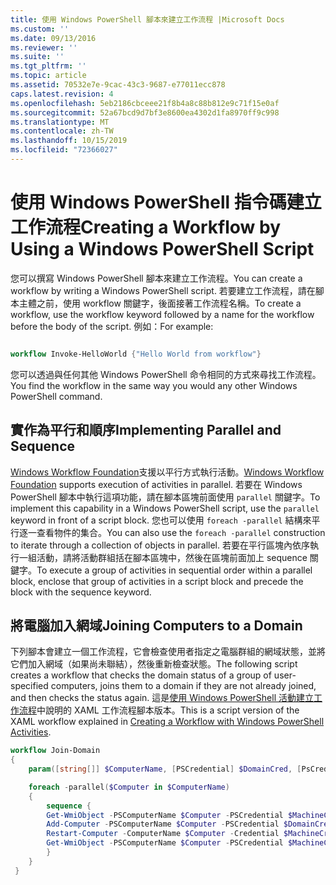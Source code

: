 ```yaml
---
title: 使用 Windows PowerShell 腳本來建立工作流程 |Microsoft Docs
ms.custom: ''
ms.date: 09/13/2016
ms.reviewer: ''
ms.suite: ''
ms.tgt_pltfrm: ''
ms.topic: article
ms.assetid: 70532e7e-9cac-43c3-9687-e77011ecc878
caps.latest.revision: 4
ms.openlocfilehash: 5eb2186cbceee21f8b4a8c88b812e9c71f15e0af
ms.sourcegitcommit: 52a67bcd9d7bf3e8600ea4302d1fa8970ff9c998
ms.translationtype: MT
ms.contentlocale: zh-TW
ms.lasthandoff: 10/15/2019
ms.locfileid: "72366027"
---
```

# <a name="creating-a-workflow-by-using-a-windows-powershell-script"></a><span data-ttu-id="8dbaf-102">使用 Windows PowerShell 指令碼建立工作流程</span><span class="sxs-lookup"><span data-stu-id="8dbaf-102">Creating a Workflow by Using a Windows PowerShell Script</span></span>

<span data-ttu-id="8dbaf-103">您可以撰寫 Windows PowerShell 腳本來建立工作流程。</span><span class="sxs-lookup"><span data-stu-id="8dbaf-103">You can create a workflow by writing a Windows PowerShell script.</span></span> <span data-ttu-id="8dbaf-104">若要建立工作流程，請在腳本主體之前，使用 workflow 關鍵字，後面接著工作流程名稱。</span><span class="sxs-lookup"><span data-stu-id="8dbaf-104">To create a workflow, use the workflow keyword followed by a name for the workflow before the body of the script.</span></span> <span data-ttu-id="8dbaf-105">例如：</span><span class="sxs-lookup"><span data-stu-id="8dbaf-105">For example:</span></span>

```powershell

workflow Invoke-HelloWorld {"Hello World from workflow"}
```

<span data-ttu-id="8dbaf-106">您可以透過與任何其他 Windows PowerShell 命令相同的方式來尋找工作流程。</span><span class="sxs-lookup"><span data-stu-id="8dbaf-106">You find the workflow in the same way you would any other Windows PowerShell command.</span></span>

## <a name="implementing-parallel-and-sequence"></a><span data-ttu-id="8dbaf-107">實作為平行和順序</span><span class="sxs-lookup"><span data-stu-id="8dbaf-107">Implementing Parallel and Sequence</span></span>

<span data-ttu-id="8dbaf-108">[Windows Workflow Foundation](https://msdn.microsoft.com/en-us/library/ms735967.aspx)支援以平行方式執行活動。</span><span class="sxs-lookup"><span data-stu-id="8dbaf-108">[Windows Workflow Foundation](https://msdn.microsoft.com/en-us/library/ms735967.aspx) supports execution of activities in parallel.</span></span> <span data-ttu-id="8dbaf-109">若要在 Windows PowerShell 腳本中執行這項功能，請在腳本區塊前面使用 `parallel` 關鍵字。</span><span class="sxs-lookup"><span data-stu-id="8dbaf-109">To implement this capability in a Windows PowerShell script, use the `parallel` keyword in front of a script block.</span></span> <span data-ttu-id="8dbaf-110">您也可以使用 `foreach -parallel` 結構來平行逐一查看物件的集合。</span><span class="sxs-lookup"><span data-stu-id="8dbaf-110">You can also use the `foreach -parallel` construction to iterate through a collection of objects in parallel.</span></span> <span data-ttu-id="8dbaf-111">若要在平行區塊內依序執行一組活動，請將活動群組括在腳本區塊中，然後在區塊前面加上 sequence 關鍵字。</span><span class="sxs-lookup"><span data-stu-id="8dbaf-111">To execute a group of activities in sequential order within a parallel block, enclose that group of activities in a script block and precede the block with the sequence keyword.</span></span>

## <a name="joining-computers-to-a-domain"></a><span data-ttu-id="8dbaf-112">將電腦加入網域</span><span class="sxs-lookup"><span data-stu-id="8dbaf-112">Joining Computers to a Domain</span></span>

<span data-ttu-id="8dbaf-113">下列腳本會建立一個工作流程，它會檢查使用者指定之電腦群組的網域狀態，並將它們加入網域（如果尚未聯結），然後重新檢查狀態。</span><span class="sxs-lookup"><span data-stu-id="8dbaf-113">The following script creates a workflow that checks the domain status of a group of user-specified computers, joins them to a domain if they are not already joined, and then checks the status again.</span></span> <span data-ttu-id="8dbaf-114">這是[使用 Windows PowerShell 活動建立工作流程](./creating-a-workflow-with-windows-powershell-activities.md)中說明的 XAML 工作流程腳本版本。</span><span class="sxs-lookup"><span data-stu-id="8dbaf-114">This is a script version of the XAML workflow explained in [Creating a Workflow with Windows PowerShell Activities](./creating-a-workflow-with-windows-powershell-activities.md).</span></span>

```powershell
workflow Join-Domain
{
    param([string[]] $ComputerName, [PSCredential] $DomainCred, [PsCredential] $MachineCred)

    foreach -parallel($Computer in $ComputerName)
    {
        sequence {
        Get-WmiObject -PSComputerName $Computer -PSCredential $MachineCred
        Add-Computer -PSComputerName $Computer -PSCredential $DomainCred
        Restart-Computer -ComputerName $Computer -Credential $MachineCred -For PowerShell -Force -Wait -PSComputerName ""
        Get-WmiObject -PSComputerName $Computer -PSCredential $MachineCred
        }
    }
 }

```